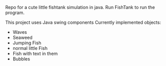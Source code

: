 Repo for a cute little fishtank simulation in java.
Run FishTank to run the program. 

This project uses Java swing components
Currently implemented objects:
- Waves
- Seaweed
- Jumping Fish
- normal little Fish
- Fish with text in them
- Bubbles
